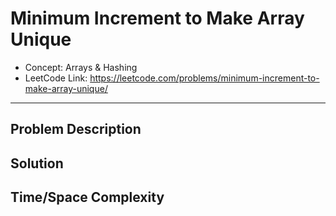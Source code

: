 # Minimum Increment to Make Array Unique

- Concept: Arrays & Hashing
- LeetCode Link: https://leetcode.com/problems/minimum-increment-to-make-array-unique/

---

## Problem Description

## Solution

## Time/Space Complexity

